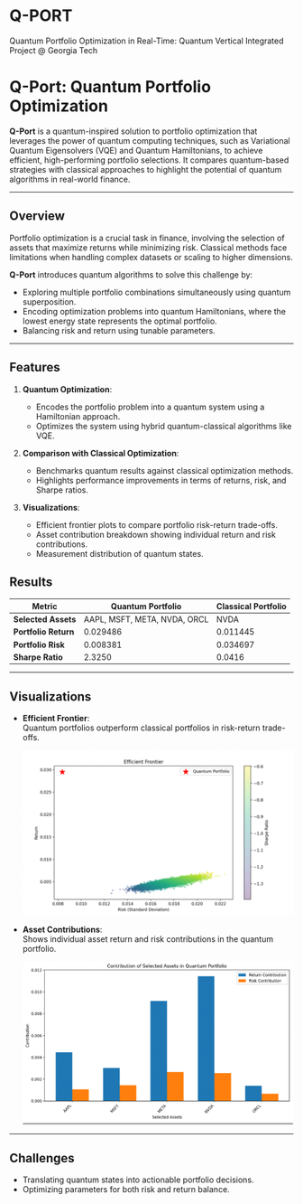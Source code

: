 # Q-PORT
Quantum Portfolio Optimization in Real-Time: Quantum Vertical Integrated Project @ Georgia Tech
# Q-Port: Quantum Portfolio Optimization

**Q-Port** is a quantum-inspired solution to portfolio optimization that leverages the power of quantum computing techniques, such as Variational Quantum Eigensolvers (VQE) and Quantum Hamiltonians, to achieve efficient, high-performing portfolio selections. It compares quantum-based strategies with classical approaches to highlight the potential of quantum algorithms in real-world finance.

---

## **Overview**

Portfolio optimization is a crucial task in finance, involving the selection of assets that maximize returns while minimizing risk. Classical methods face limitations when handling complex datasets or scaling to higher dimensions. 

**Q-Port** introduces quantum algorithms to solve this challenge by:
- Exploring multiple portfolio combinations simultaneously using quantum superposition.
- Encoding optimization problems into quantum Hamiltonians, where the lowest energy state represents the optimal portfolio.
- Balancing risk and return using tunable parameters.

---

## **Features**

1. **Quantum Optimization**:
   - Encodes the portfolio problem into a quantum system using a Hamiltonian approach.
   - Optimizes the system using hybrid quantum-classical algorithms like VQE.
   
2. **Comparison with Classical Optimization**:
   - Benchmarks quantum results against classical optimization methods.
   - Highlights performance improvements in terms of returns, risk, and Sharpe ratios.

3. **Visualizations**:
   - Efficient frontier plots to compare portfolio risk-return trade-offs.
   - Asset contribution breakdown showing individual return and risk contributions.
   - Measurement distribution of quantum states.
  
## Results

| Metric               | Quantum Portfolio              | Classical Portfolio |
|-----------------------|--------------------------------|---------------------|
| **Selected Assets**   | AAPL, MSFT, META, NVDA, ORCL  | NVDA                |
| **Portfolio Return**  | 0.029486                      | 0.011445            |
| **Portfolio Risk**    | 0.008381                      | 0.034697            |
| **Sharpe Ratio**      | 2.3250                        | 0.0416              |

---

## Visualizations

- **Efficient Frontier**:  
  Quantum portfolios outperform classical portfolios in risk-return trade-offs.
  
  ![Efficient Frontier](/efficient_frontier.png)

- **Asset Contributions**:  
  Shows individual asset return and risk contributions in the quantum portfolio.

  ![Asset Contributions](/asset_contribution.png)

---

## Challenges

- Translating quantum states into actionable portfolio decisions.
- Optimizing parameters for both risk and return balance.

